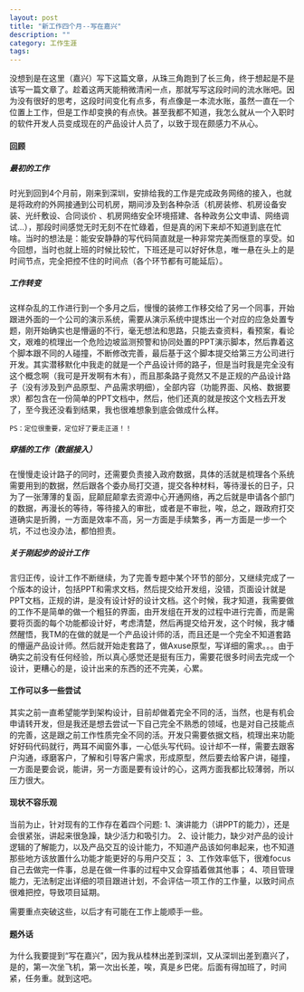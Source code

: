 ```yaml
---
layout: post
title: "新工作四个月--写在嘉兴"
description: ""
category: 工作生涯
tags: 
---
```


没想到是在这里（嘉兴）写下这篇文章，从珠三角跑到了长三角，终于想起是不是该写一篇文章了。趁着这两天能稍微清闲一点，那就写写这段时间的流水账吧。因为没有很好的思考，这段时间变化有点多，有点像是一本流水账，虽然一直在一个位置上工作，但是工作却变换的有点快。甚至我都不知道，我怎么就从一个入职时的软件开发人员变成现在的产品设计人员了，以致于现在颇感力不从心。  

####   回顾  

#####   最初的工作  

时光到回到4个月前，刚来到深圳，安排给我的工作是完成政务网络的接入，也就是将政府的外网接通到公司机房，期间涉及到各种杂活（机房装修、机房设备安装、光纤敷设、合同谈价 、机房网络安全环境搭建、各种政务公文申请、网络调试...），那段时间感觉无时无刻不在忙碌着，但是真的闲下来却不知道到底在忙啥。当时的想法是：能安安静静的写代码简直就是一种非常完美而惬意的享受。如今回想，当时也就上班的时候比较忙，下班还是可以好好休息，唯一悬在头上的是时间节点，完全把控不住的时间点（各个环节都有可能延后）。  

#####   工作转变  

这样杂乱的工作进行到一个多月之后，慢慢的装修工作移交给了另一个同事，开始跟进外面的一个公司的演示系统，需要从演示系统中提炼出一个对应的应急处置专题，刚开始确实也是懵逼的不行，毫无想法和思路，只能去查资料，看预案，看论文，艰难的梳理出一个危险边坡监测预警和协同处置的PPT演示脚本，然后靠着这个脚本跟不同的人碰撞，不断修改完善，最后基于这个脚本提交给第三方公司进行开发。其实潜移默化中我走的就是一个产品设计师的路子，但是当时我是完全没有这个概念啊（我可是开发啊有木有），而且那条路子竟然又不是正规的产品设计路子（没有涉及到产品原型、产品需求明细），全部内容（功能界面、风格、数据要求）都包含在一份简单的PPT文档中，然后，他们还真的就是按这个文档去开发了，至今我还没看到结果，我也很难想象到底会做成什么样。  

    PS：定位很重要，定位好了要走正道！！


#####   穿插的工作（数据接入）  

在慢慢走设计路子的同时，还需要负责接入政府数据，具体的活就是梳理各个系统需要用到的数据，然后跟各个委办局打交道，提交各种材料，等待漫长的日子，只为了一张薄薄的复函，屁颠屁颠拿去资源中心开通网络，再之后就是申请各个部门的数据，再漫长的等待，等待接入的审批，或者是不审批，唉，总之，跟政府打交道确实是折腾，一方面是效率不高，另一方面是手续繁多，再一方面是一步一个坑，不过也没办法，都怕担责。  

#####   关于刚起步的设计工作  

言归正传，设计工作不断继续，为了完善专题中某个环节的部分，又继续完成了一个版本的设计，包括PPT和需求文档，然后提交给开发组，没错，页面设计就是PPT文档，正规的讲，是没有设计好的设计文档。这个时候，我才知道，我需要做的工作不是简单的做一个粗狂的界面，由开发组在开发的过程中进行完善，而是需要将页面的每个功能都设计好，考虑清楚，然后再提交给开发，这个时候，我才幡然醒悟，我TM的在做的就是一个产品设计师的活，而且还是一个完全不知道套路的懵逼产品设计师。然后就开始走套路了，做Axuse原型，写详细的需求。。。由于确实之前没有任何经验，所以真心感觉还是挺有压力，需要花很多时间去完成一个设计，更糟心的是，设计出来的东西的还不完美，心累。 

####   工作可以多一些尝试
其实之前一直希望能学到架构设计，目前却做着完全不同的活，当然，也是有机会申请转开发，但是我还是想去尝试一下自己完全不熟悉的领域，也是对自己技能点的完善，这是跟之前工作性质完全不同的活。开发只需要依据文档，梳理出来功能好好码代码就行，两耳不闻窗外事，一心低头写代码。设计却不一样，需要去跟客户沟通，琢磨客户，了解和引导客户需求，形成原型，然后要去给客户讲，碰撞，一方面是要会说，能讲，另一方面是要有设计的心，这两方面我都比较薄弱，所以压力很大。

####   现状不容乐观
当前为止，针对现有的工作存在着四个问题:
1、演讲能力（讲PPT的能力），还是会很紧张，讲起来很急躁，缺少活力和吸引力。
2、设计能力，缺少对产品的设计逻辑的了解能力，以及产品交互的设计能力，不知道产品该如何串起来，也不知道那些地方该放置什么功能才能更好的与用户交互；
3、工作效率低下，很难focus自己去做完一件事，总是在做一件事的过程中又会穿插着做其他事；
4、项目管理能力，无法制定出详细的项目跟进计划，不会评估一项工作的工作量，以致时间点很难把控，导致项目延期。


需要重点突破这些，以后才有可能在工作上能顺手一些。

####    题外话
为什么我要提到“写在嘉兴”，因为我从桂林出差到深圳，又从深圳出差到嘉兴了，是的，第一次坐飞机，第一次出长差，唉，真是乡巴佬。后面有得加班了，时间紧，任务重。就到这吧。

